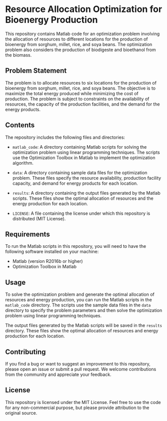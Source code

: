 # Resource Allocation Optimization for Bioenergy Production

This repository contains Matlab code for an optimization problem involving the allocation of resources to different locations for the production of bioenergy from sorghum, millet, rice, and soya beans. The optimization problem also considers the production of biodigeste and bioethanol from the biomass.

## Problem Statement

The problem is to allocate resources to six locations for the production of bioenergy from sorghum, millet, rice, and soya beans. The objective is to maximize the total energy produced while minimizing the cost of production. The problem is subject to constraints on the availability of resources, the capacity of the production facilities, and the demand for the energy products.

## Contents

The repository includes the following files and directories:

- `matlab_code`: A directory containing Matlab scripts for solving the optimization problem using linear programming techniques. The scripts use the Optimization Toolbox in Matlab to implement the optimization algorithm.

- `data`: A directory containing sample data files for the optimization problem. These files specify the resource availability, production facility capacity, and demand for energy products for each location.

- `results`: A directory containing the output files generated by the Matlab scripts. These files show the optimal allocation of resources and the energy production for each location.

- `LICENSE`: A file containing the license under which this repository is distributed (MIT License).

## Requirements

To run the Matlab scripts in this repository, you will need to have the following software installed on your machine:

- Matlab (version R2016b or higher)
- Optimization Toolbox in Matlab

## Usage

To solve the optimization problem and generate the optimal allocation of resources and energy production, you can run the Matlab scripts in the `matlab_code` directory. The scripts use the sample data files in the `data` directory to specify the problem parameters and then solve the optimization problem using linear programming techniques.

The output files generated by the Matlab scripts will be saved in the `results` directory. These files show the optimal allocation of resources and energy production for each location.

## Contributing

If you find a bug or want to suggest an improvement to this repository, please open an issue or submit a pull request. We welcome contributions from the community and appreciate your feedback.

## License

This repository is licensed under the MIT License. Feel free to use the code for any non-commercial purpose, but please provide attribution to the original source.
